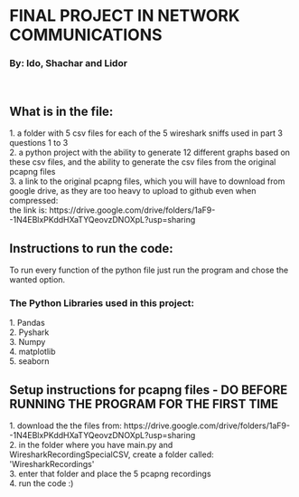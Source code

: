 <h1>FINAL PROJECT IN NETWORK COMMUNICATIONS</h1>
<h3>By: Ido, Shachar and Lidor</h3>
<br/>
<h2>What is in the file:</h2>
1. a folder with 5 csv files for each of the 5 wireshark sniffs used in part 3 questions 1 to 3<br/>
2. a python project with the ability to generate 12 different graphs based on these csv files, and the ability to generate the csv files from the original pcapng files<br/>
3. a link to the original pcapng files, which you will have to download from google drive, as they are too heavy to upload to github even when compressed:<br/>
   the link is: https://drive.google.com/drive/folders/1aF9--1N4EBlxPKddHXaTYQeovzDNOXpL?usp=sharing<br/>

<h2>Instructions to run the code:</h2>
To run every function of the python file just run the program and chose the wanted option.

<h3>The Python Libraries used in this project:</h3>
1. Pandas<br/>
2. Pyshark<br/>
3. Numpy<br/>
4. matplotlib<br/>
5. seaborn<br/>

<h2>Setup instructions for pcapng files - DO BEFORE RUNNING THE PROGRAM FOR THE FIRST TIME</h2>
1. download the the files from: https://drive.google.com/drive/folders/1aF9--1N4EBlxPKddHXaTYQeovzDNOXpL?usp=sharing<br/>
2. in the folder where you have main.py and WiresharkRecordingSpecialCSV, create a folder called: 'WiresharkRecordings'<br/>
3. enter that folder and place the 5 pcapng recordings<br/>
4. run the code :)

